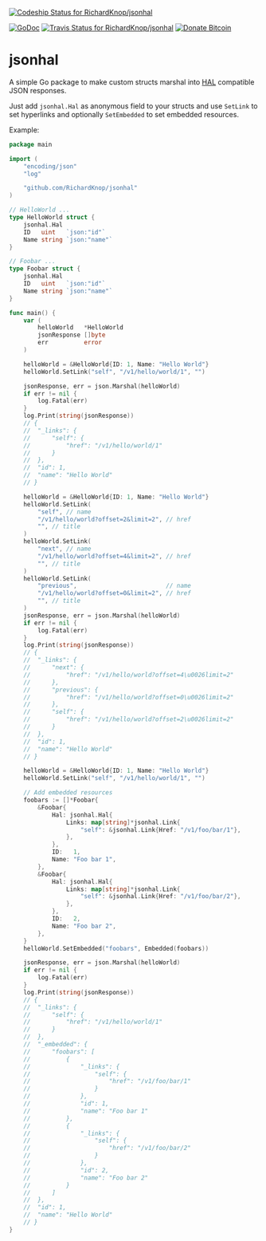 [![Codeship Status for RichardKnop/jsonhal](https://codeship.com/projects/8537a230-37b2-0134-07fa-02b643534a44/status?branch=master)](https://codeship.com/projects/165842)

[![GoDoc](https://godoc.org/github.com/nathany/looper?status.svg)](http://godoc.org/github.com/RichardKnop/jsonhal)
[![Travis Status for RichardKnop/jsonhal](https://travis-ci.org/RichardKnop/jsonhal.svg?branch=master)](https://travis-ci.org/RichardKnop/jsonhal)
[![Donate Bitcoin](https://img.shields.io/badge/donate-bitcoin-orange.svg)](https://richardknop.github.io/donate/)

# jsonhal

A simple Go package to make custom structs marshal into [HAL](http://stateless.co/hal_specification.html) compatible JSON responses.

Just add `jsonhal.Hal` as anonymous field to your structs and use `SetLink` to set hyperlinks and optionally `SetEmbedded` to set embedded resources.

Example:

```go
package main

import (
	"encoding/json"
	"log"

	"github.com/RichardKnop/jsonhal"
)

// HelloWorld ...
type HelloWorld struct {
	jsonhal.Hal
	ID   uint   `json:"id"`
	Name string `json:"name"`
}

// Foobar ...
type Foobar struct {
	jsonhal.Hal
	ID   uint   `json:"id"`
	Name string `json:"name"`
}

func main() {
	var (
		helloWorld   *HelloWorld
		jsonResponse []byte
		err          error
	)

	helloWorld = &HelloWorld{ID: 1, Name: "Hello World"}
	helloWorld.SetLink("self", "/v1/hello/world/1", "")

	jsonResponse, err = json.Marshal(helloWorld)
	if err != nil {
		log.Fatal(err)
	}
	log.Print(string(jsonResponse))
	// {
	// 	"_links": {
	// 		"self": {
	// 			"href": "/v1/hello/world/1"
	// 		}
	// 	},
	// 	"id": 1,
	// 	"name": "Hello World"
	// }

	helloWorld = &HelloWorld{ID: 1, Name: "Hello World"}
	helloWorld.SetLink(
		"self", // name
		"/v1/hello/world?offset=2&limit=2", // href
		"", // title
	)
	helloWorld.SetLink(
		"next", // name
		"/v1/hello/world?offset=4&limit=2", // href
		"", // title
	)
	helloWorld.SetLink(
		"previous",                         // name
		"/v1/hello/world?offset=0&limit=2", // href
		"", // title
	)
	jsonResponse, err = json.Marshal(helloWorld)
	if err != nil {
		log.Fatal(err)
	}
	log.Print(string(jsonResponse))
	// {
	// 	"_links": {
	// 		"next": {
	// 			"href": "/v1/hello/world?offset=4\u0026limit=2"
	// 		},
	// 		"previous": {
	// 			"href": "/v1/hello/world?offset=0\u0026limit=2"
	// 		},
	// 		"self": {
	// 			"href": "/v1/hello/world?offset=2\u0026limit=2"
	// 		}
	// 	},
	// 	"id": 1,
	// 	"name": "Hello World"
	// }

	helloWorld = &HelloWorld{ID: 1, Name: "Hello World"}
	helloWorld.SetLink("self", "/v1/hello/world/1", "")

	// Add embedded resources
	foobars := []*Foobar{
		&Foobar{
			Hal: jsonhal.Hal{
				Links: map[string]*jsonhal.Link{
					"self": &jsonhal.Link{Href: "/v1/foo/bar/1"},
				},
			},
			ID:   1,
			Name: "Foo bar 1",
		},
		&Foobar{
			Hal: jsonhal.Hal{
				Links: map[string]*jsonhal.Link{
					"self": &jsonhal.Link{Href: "/v1/foo/bar/2"},
				},
			},
			ID:   2,
			Name: "Foo bar 2",
		},
	}
	helloWorld.SetEmbedded("foobars", Embedded(foobars))

	jsonResponse, err = json.Marshal(helloWorld)
	if err != nil {
		log.Fatal(err)
	}
	log.Print(string(jsonResponse))
	// {
	// 	"_links": {
	// 		"self": {
	// 			"href": "/v1/hello/world/1"
	// 		}
	// 	},
	// 	"_embedded": {
	// 		"foobars": [
	// 			{
	// 				"_links": {
	// 					"self": {
	// 						"href": "/v1/foo/bar/1"
	// 					}
	// 				},
	// 				"id": 1,
	// 				"name": "Foo bar 1"
	// 			},
	// 			{
	// 				"_links": {
	// 					"self": {
	// 						"href": "/v1/foo/bar/2"
	// 					}
	// 				},
	// 				"id": 2,
	// 				"name": "Foo bar 2"
	// 			}
	// 		]
	// 	},
	// 	"id": 1,
	// 	"name": "Hello World"
	// }
}
```
